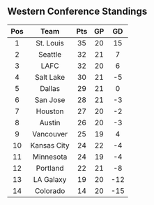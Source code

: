 ## Western Conference Standings
Pos|Team|Pts|GP|GD
:-:|:-:|:-:|:-:|:-:
1|St. Louis|35|20|15|
2|Seattle|32|21|7|
3|LAFC|32|20|6|
4|Salt Lake|30|21|-5|
5|Dallas|29|21|0|
6|San Jose|28|21|-3|
7|Houston|27|20|-2|
8|Austin|26|20|-3|
9|Vancouver|25|19|4|
10|Kansas City|24|22|-4|
11|Minnesota|24|19|-4|
12|Portland|22|21|-8|
13|LA Galaxy|19|20|-12|
14|Colorado|14|20|-15|
